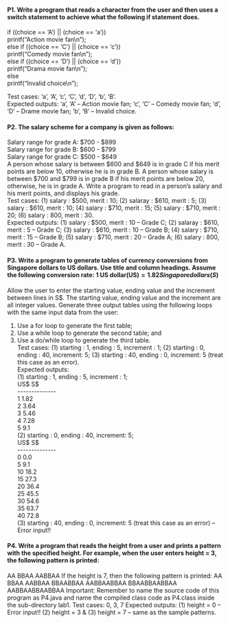 #### P1. Write a program that reads a character from the user and then uses a switch statement to achieve what the following if statement does.  
if  ((choice == ‘A’)  || (choice == ‘a’))<br />
printf(“Action movie fan\n”);<br />
else if  ((choice == ‘C’)  || (choice == ‘c’))<br />
printf(“Comedy movie fan\n”);<br />
else if  ((choice == ‘D’)  || (choice == ‘d’))<br />
printf(“Drama movie fan\n”);<br />
else<br />
printf(“Invalid choice\n”);<br />
                    
Test cases: ‘a’, ‘A’, ‘c’, ‘C’, ‘d’, ‘D’, ‘b’, ‘B’.<br />
Expected outputs: ‘a’, ‘A’ – Action movie fan; ‘c’, ‘C’ – Comedy movie fan; ‘d’, ‘D’ – Drame movie fan; ‘b’, ‘B’ – Invalid choice.<br />

#### P2. The salary scheme for a company is given as follows:
Salary range for grade A: $700 - $899 <br />
Salary range for grade B: $600 - $799 <br />
Salary range for grade C: $500 - $649 <br />
A person whose salary is between $600 and $649 is in grade C if his merit points are below 10, otherwise he is in grade B. A person whose salary is between $700 and $799 is in grade B if his merit points are below 20, otherwise, he is in grade A. Write a program to read in a person’s salary and his merit points, and displays his grade.<br />
Test cases: (1) salary : $500, merit : 10; (2) salaray : $610, merit : 5; (3) salary : $610, merit : 10; (4) salary : $710, merit : 15; (5) salary : $710, merit : 20; (6) salary : 800, merit : 30.<br />
Expected outputs: (1) salary : $500, merit : 10 – Grade C; (2) salaray : $610, merit : 5 – Grade C; (3) salary : $610, merit : 10 – Grade B; (4) salary : $710, merit : 15 – Grade B; (5) salary : $710, merit : 20 – Grade A; (6) salary : 800, merit : 30 – Grade A.<br />

#### P3. Write a program to generate tables of currency conversions from Singapore dollars to US dollars. Use title and column headings. Assume the following conversion rate: 1 US dollar(US$) = 1.82 Singapore dollars (S$)
Allow the user to enter the starting value, ending value and the increment between lines in S$. The starting value, ending value and the increment are all integer values. Generate three output tables using the following loops with the same input data from the user:<br />
1. Use a for loop to generate the first table;<br />
2. Use a while loop to generate the second table; and<br />
3. Use a do/while loop to generate the third table.<br />
Test cases: (1) starting : 1, ending : 5, increment : 1; (2) starting : 0, ending : 40, increment: 5; (3)
starting : 40, ending : 0, increment: 5 (treat this case as an error).<br />
Expected outputs:<br />
(1) starting : 1, ending : 5, increment : 1; <br />
US$         S$ <br />
-------------- <br />
1 1.82<br />
2 3.64<br />
3 5.46<br />
4 7.28<br />
5 9.1<br />
(2) starting : 0, ending : 40, increment: 5;<br />
 US$      S$<br />
 --------------<br />
 0        0.0<br />
 5        9.1<br />
 10       18.2<br />
 15       27.3<br />
 20       36.4<br />
 25       45.5<br />
 30       54.6<br />
 35       63.7<br />
 40       72.8<br />
(3) starting : 40, ending : 0, increment: 5 (treat this case as an error) – Error input!!<br />

#### P4. Write a program that reads the height from a user and prints a pattern with the specified height. For example, when the user enters height = 3, the following pattern is printed:
AA BBAA AABBAA
If the height is 7, then the following pattern is printed:
AA
BBAA
AABBAA BBAABBAA AABBAABBAA BBAABBAABBAA AABBAABBAABBAA
Important: Remember to name the source code of this program as P4.java and name the compiled class code as P4.class inside the sub-directory lab1.
Test cases: 0, 3, 7
Expected outputs: (1) height = 0 – Error input!! (2) height = 3 & (3) height = 7 – same as the sample patterns.
